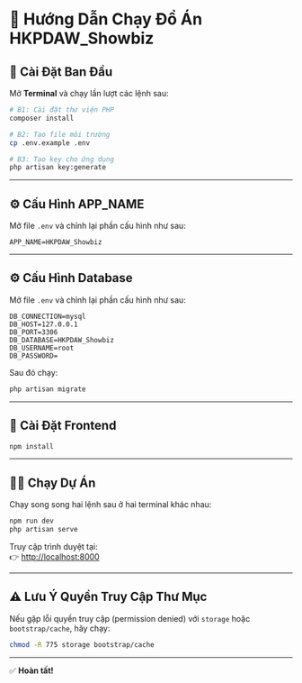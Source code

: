 # 🧭 Hướng Dẫn Chạy Đồ Án HKPDAW_Showbiz

## 🚀 Cài Đặt Ban Đầu

Mở **Terminal** và chạy lần lượt các lệnh sau:

```bash
# B1: Cài đặt thư viện PHP
composer install

# B2: Tạo file môi trường
cp .env.example .env

# B3: Tạo key cho ứng dụng
php artisan key:generate
```

---

## ⚙️ Cấu Hình APP_NAME

Mở file `.env` và chỉnh lại phần cấu hình như sau:

```dotenv
APP_NAME=HKPDAW_Showbiz
```

---

## ⚙️ Cấu Hình Database

Mở file `.env` và chỉnh lại phần cấu hình như sau:

```dotenv
DB_CONNECTION=mysql
DB_HOST=127.0.0.1
DB_PORT=3306
DB_DATABASE=HKPDAW_Showbiz
DB_USERNAME=root
DB_PASSWORD=
```

Sau đó chạy:

```bash
php artisan migrate
```

---

## 🧩 Cài Đặt Frontend

```bash
npm install
```

---

## 🏃‍♂️ Chạy Dự Án

Chạy song song hai lệnh sau ở hai terminal khác nhau:

```bash
npm run dev
php artisan serve
```

Truy cập trình duyệt tại:  
👉 [http://localhost:8000](http://localhost:8000)

---

## ⚠️ Lưu Ý Quyền Truy Cập Thư Mục

Nếu gặp lỗi quyền truy cập (permission denied) với `storage` hoặc `bootstrap/cache`, hãy chạy:

```bash
chmod -R 775 storage bootstrap/cache
```

---

✅ **Hoàn tất!**
